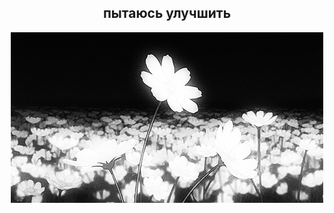 <h2 align="center">пытаюсь улучшить</h2> 

<p align="center">
        <span>
            <img src="./img/flowers.gif"/>
        </span>
</p>



